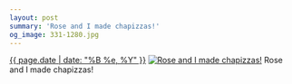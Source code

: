 ```yaml
---
layout: post
summary: 'Rose and I made chapizzas!'
og_image: 331-1280.jpg
---
```


<p>
  <time><a href="/331">{{ page.date | date: "%B %e, %Y" }}</a></time>
  <a href="/331"><img src="{{ site.assets_url }}/331-640.jpg" srcset="{{ site.assets_url }}/331-1280.jpg 1280w, {{ site.assets_url }}/331-960.jpg 960w, {{ site.assets_url }}/331-640.jpg 640w, {{ site.assets_url }}/331-320.jpg 320w" sizes="(min-width: 700px) 50vw, calc(100vw - 2rem)" alt="Rose and I made chapizzas!" /></a>
  <span>Rose and I made chapizzas!</span>
</p>
